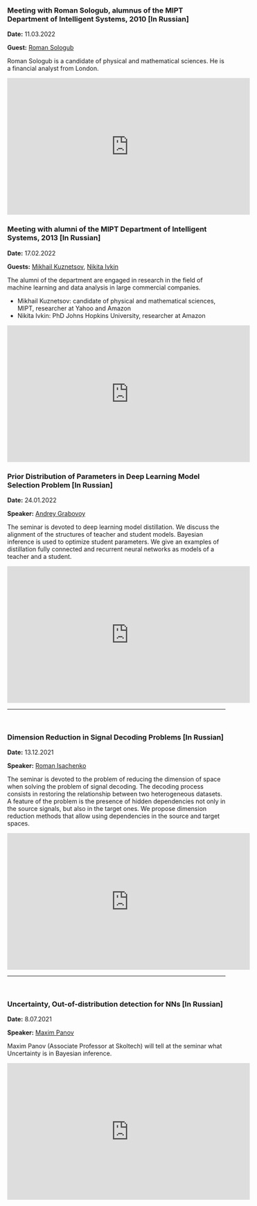 ### Meeting with Roman Sologub, alumnus of the MIPT Department of Intelligent Systems, 2010 [In Russian]

**Date:** 11.03.2022 

**Guest:** [Roman Sologub](https://www.linkedin.com/in/roman-sologub-phd-86038648/)

Roman Sologub is a candidate of physical and mathematical sciences. He is a financial analyst from London.


<iframe width="560" height="315" src="https://www.youtube.com/embed/RFaW1Vu7zfs" title="YouTube video player" frameborder="0" allow="accelerometer; autoplay; clipboard-write; encrypted-media; gyroscope; picture-in-picture" allowfullscreen></iframe>


### Meeting with alumni of the MIPT Department of Intelligent Systems, 2013 [In Russian]

**Date:** 17.02.2022 

**Guests:** [Mikhail Kuznetsov](https://scholar.google.com/citations?user=w1CmemUAAAAJ&hl=ru&oi=ao), [Nikita Ivkin](https://scholar.google.com/citations?user=wHAYz5wAAAAJ&hl=ru&oi=ao)

The alumni of the department are engaged in research in the field of machine learning and data analysis in large commercial companies.

* Mikhail Kuznetsov: candidate of physical and mathematical sciences, MIPT, researcher at Yahoo and Amazon
* Nikita Ivkin: PhD Johns Hopkins University, researcher at Amazon

<iframe width="560" height="315" src="https://www.youtube.com/embed/LvlPDQUlUFc" title="YouTube video player" frameborder="0" allow="accelerometer; autoplay; clipboard-write; encrypted-media; gyroscope; picture-in-picture" allowfullscreen></iframe>

### Prior Distribution of Parameters in Deep Learning Model Selection Problem [In Russian]

**Date:** 24.01.2022

**Speaker:** [Andrey Grabovoy](../../people/grabovoy_av)

The seminar is devoted to deep learning model distillation. We discuss the alignment of the structures of teacher and student models. Bayesian inference is used to optimize student parameters. We give an examples of distillation fully connected and recurrent neural networks as models of a teacher and a student.

<iframe width="560" height="315" src="https://www.youtube.com/embed/h0K4sKhS9-w" title="YouTube video player" frameborder="0" allow="accelerometer; autoplay; clipboard-write; encrypted-media; gyroscope; picture-in-picture" allowfullscreen></iframe>
<hr>
<br>

###  Dimension Reduction in Signal Decoding Problems [In Russian]

**Date:** 13.12.2021

**Speaker:** [Roman Isachenko](../../people/isachenko_rv)

The seminar is devoted to the problem of reducing the dimension of space when solving the problem of signal decoding. The decoding process consists in restoring the relationship between two heterogeneous datasets. A feature of the problem is the presence of hidden dependencies not only in the source signals, but also in the target ones. We propose dimension reduction methods that allow using dependencies in the source and target spaces.


<iframe width="560" height="315" src="https://www.youtube.com/embed/o83JW22zRh8" title="YouTube video player" frameborder="0" allow="accelerometer; autoplay; clipboard-write; encrypted-media; gyroscope; picture-in-picture" allowfullscreen></iframe>
<hr>
<br>

###  Uncertainty, Out-of-distribution detection for NNs [In Russian]

**Date:** 8.07.2021

**Speaker:** [Maxim Panov](https://faculty.skoltech.ru/people/maximpanov)

Maxim Panov (Associate Professor at Skoltech) will tell at the seminar what Uncertainty is in Bayesian inference.

<iframe width="560" height="315" src="https://www.youtube.com/embed/N-p_qSLzoAI" title="YouTube video player" frameborder="0" allow="accelerometer; autoplay; clipboard-write; encrypted-media; gyroscope; picture-in-picture" allowfullscreen></iframe>
